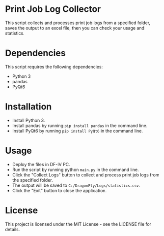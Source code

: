 # Print Job Log Collector
This script collects and processes print job logs from a specified folder, saves the output to an excel file, then you can check your usage and statistics.

# Dependencies
This script requires the following dependencies:

- Python 3
- pandas
- PyQt6
# Installation
- Install Python 3.
- Install pandas by running `pip install pandas` in the command line.
- Install PyQt6 by running `pip install PyQt6` in the command line.
# Usage
- Deploy the files in DF-IV PC.
- Run the script by running python `main.py` in the command line.
- Click the "Collect Logs" button to collect and process print job logs from the specified folder.
- The output will be saved to `C:/DragonFly/Logs/statistics.csv`.
- Click the "Exit" button to close the application.
# License
This project is licensed under the MIT License - see the LICENSE file for details.
